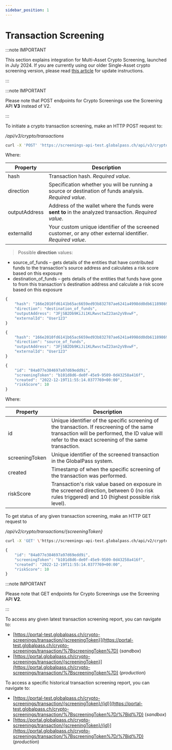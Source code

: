 ```yaml
---
sidebar_position: 1
---
```


# Transaction Screening

:::note IMPORTANT

This section explains integration for Multi-Asset Crypto Screening, launched in July 2024. If you are currently using our older Single-Asset crypto screening version, please read [this article](https://help.globalpass.ch/updating-crypto-screening-from-single-to-multi-asset/) for update instructions.

:::

:::note IMPORTANT

Please note that POST endpoints for Crypto Screenings use the Screening API **V3** instead of V2.

:::

To initiate a crypto transaction screening, make an HTTP POST request to:

_/api/v3/crypto/transactions_

```bash title="Example request"
curl -X 'POST' 'https://screenings-api-test.globalpass.ch/api/v3/crypto/transactions' -H 'accept: text/plain' -H 'Authorization: Bearer {your_access_token}' -H 'Content-Type: application/json' -d '{"hash": "string","direction": "string","outputAddress": "string","externalId": "string"}
```

Where:

| Property       | Description                                                                                                 |
| -------------- | ----------------------------------------------------------------------------------------------------------- |
| hash           | Transaction hash. _Required value_.                                                                         |
| direction      | Specification whether you will be running a source or destination of funds analysis. _Required value_.      |
| outputAddress  | Address of the wallet where the funds were **sent to** in the analyzed transaction. _Required value_.       |
| externalId     | Your custom unique identifier of the screened customer, or any other external identifier. _Required value_. |

> Possible **direction** values:

- source_of_funds – gets details of the entities that have contributed funds to the transaction's source address and calculates a risk score based on this exposure
- destination_of_funds – gets details of the entities that funds have gone to from this transaction's destination address and calculate a risk score based on this exposure

```js title="Example Destination of Funds request"
{
    "hash": "166e2010fd6141b65ac6659ed93b832787ae6241a4998dd0db61189869d1f32e",
    "direction": "destination_of_funds",
    "outputAddress": "3FjSB2Db9KiJi1KLRwvctwZ23an2yV8vwF",
    "externalId": "User123"
}
```

```js title="Example Source of Funds request"
{
    "hash": "166e2010fd6141b65ac6659ed93b832787ae6241a4998dd0db61189869d1f32e",
    "direction": "source_of_funds",
    "outputAddress": "3FjSB2Db9KiJi1KLRwvctwZ23an2yV8vwF",
    "externalId": "User123"
}
```

```js title="Example response"
{
    "id": "84a077e384697a97d69edd9i",
    "screeningToken": "b101d8d6-de0f-45e9-9509-0d43258a416f",
    "created": "2022-12-19T11:55:14.0377769+00:00",
    "riskScore": 10
}
```

Where:

| Property       | Description                                                                                                                                                                                       |
| -------------- | ------------------------------------------------------------------------------------------------------------------------------------------------------------------------------------------------- |
| id             | Unique identifier of the specific screening of the transaction. If rescreening of the same transaction will be performed, the ID value will refer to the exact screening of the same transaction. |
| screeningToken | Unique identifier of the screened transaction in the GlobalPass system.                                                                                                                            |
| created        | Timestamp of when the specific screening of the transaction was performed.                                                                                                                         |
| riskScore      | Transaction's risk value based on exposure in the screened direction, between 0 (no risk rules triggered) and 10 (highest possible risk level).                                                    |

To get status of any given transaction screening, make an HTTP GET request to

_/api/v2/crypto/transactions/{screeningToken}_

```bash title="Example request"
curl -X 'GET' \'https://screenings-api-test.globalpass.ch/api/v2/crypto/transactions/b101d8d6-de0f-45e9-9509-0d43258a416f' \-H 'accept: text/plain' \-H 'Authorization: Bearer {your_access_token}'
```

```js title="Example response"
{
    "id": "84a077e384697a97d69edd9i",
    "screeningToken": "b101d8d6-de0f-45e9-9509-0d43258a416f",
    "created": "2022-12-19T11:55:14.0377769+00:00",
    "riskScore": 10
}
```

:::note IMPORTANT

Please note that GET endpoints for Crypto Screenings use the Screening API **V2**.

:::

To access any given latest transaction screening report, you can navigate to:

- [https://portal-test.globalpass.ch/crypto-screenings/transaction/{screeningToken}](https://portal-test.globalpass.ch/crypto-screenings/transaction/%7BscreeningToken%7D) (_sandbox_)
- [https://portal.globalpass.ch/crypto-screenings/transaction/{screeningToken}](https://portal.globalpass.ch/crypto-screenings/transaction/%7BscreeningToken%7D) (_production_)

To access a specific historical transaction screening report, you can navigate to:

- [https://portal-test.globalpass.ch/crypto-screenings/transaction/{screeningToken}/{id}](https://portal-test.globalpass.ch/crypto-screenings/transaction/%7BscreeningToken%7D/%7Bid%7D) (_sandbox_)
- [https://portal.globalpass.ch/crypto-screenings/transaction/{screeningToken}/{id}](https://portal.globalpass.ch/crypto-screenings/transaction/%7BscreeningToken%7D/%7Bid%7D) (_production_)
